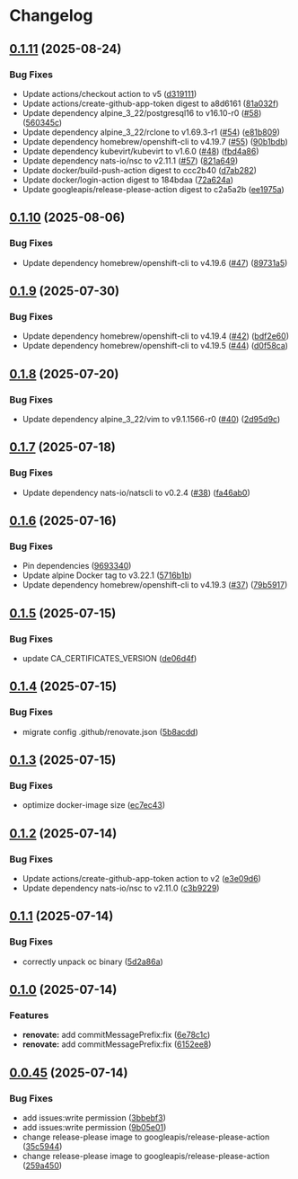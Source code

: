 # Changelog

## [0.1.11](https://github.com/nkzk/cooltainer/compare/v0.1.10...v0.1.11) (2025-08-24)


### Bug Fixes

* Update actions/checkout action to v5 ([d319111](https://github.com/nkzk/cooltainer/commit/d319111239a3662529318f0c15b79dbb4858c13e))
* Update actions/create-github-app-token digest to a8d6161 ([81a032f](https://github.com/nkzk/cooltainer/commit/81a032ff1621f0edc086eea58f7a75830d45e50b))
* Update dependency alpine_3_22/postgresql16 to v16.10-r0 ([#58](https://github.com/nkzk/cooltainer/issues/58)) ([560345c](https://github.com/nkzk/cooltainer/commit/560345c74544430df2c09c574017e6c4b3199618))
* Update dependency alpine_3_22/rclone to v1.69.3-r1 ([#54](https://github.com/nkzk/cooltainer/issues/54)) ([e81b809](https://github.com/nkzk/cooltainer/commit/e81b80943f97113e097cc455024e0e5a454ad0b7))
* Update dependency homebrew/openshift-cli to v4.19.7 ([#55](https://github.com/nkzk/cooltainer/issues/55)) ([90b1bdb](https://github.com/nkzk/cooltainer/commit/90b1bdb79abd9efef5d5ec8e7cfdaa3ac1e0cc0e))
* Update dependency kubevirt/kubevirt to v1.6.0 ([#48](https://github.com/nkzk/cooltainer/issues/48)) ([fbd4a86](https://github.com/nkzk/cooltainer/commit/fbd4a8691aba0e5de98202dbb89a23c159e018b7))
* Update dependency nats-io/nsc to v2.11.1 ([#57](https://github.com/nkzk/cooltainer/issues/57)) ([821a649](https://github.com/nkzk/cooltainer/commit/821a649f8a8b735aabb91259ca104533bb3b3ecd))
* Update docker/build-push-action digest to ccc2b40 ([d7ab282](https://github.com/nkzk/cooltainer/commit/d7ab2825bf465816ddff3729bca92d4f7bbf22c5))
* Update docker/login-action digest to 184bdaa ([72a624a](https://github.com/nkzk/cooltainer/commit/72a624a6802a9e821f745227fc7dc61da90505f1))
* Update googleapis/release-please-action digest to c2a5a2b ([ee1975a](https://github.com/nkzk/cooltainer/commit/ee1975a579d939ca49c35d8ca1a05bb8a81ef50b))

## [0.1.10](https://github.com/nkzk/cooltainer/compare/v0.1.9...v0.1.10) (2025-08-06)


### Bug Fixes

* Update dependency homebrew/openshift-cli to v4.19.6 ([#47](https://github.com/nkzk/cooltainer/issues/47)) ([89731a5](https://github.com/nkzk/cooltainer/commit/89731a5afa7e9fb60a6d51e59e7f673f60d9063c))

## [0.1.9](https://github.com/nkzk/cooltainer/compare/v0.1.8...v0.1.9) (2025-07-30)


### Bug Fixes

* Update dependency homebrew/openshift-cli to v4.19.4 ([#42](https://github.com/nkzk/cooltainer/issues/42)) ([bdf2e60](https://github.com/nkzk/cooltainer/commit/bdf2e60970c0edbaab81e9679964034f5f582881))
* Update dependency homebrew/openshift-cli to v4.19.5 ([#44](https://github.com/nkzk/cooltainer/issues/44)) ([d0f58ca](https://github.com/nkzk/cooltainer/commit/d0f58caa56d1b1a8ff361c54dff1598e5d0cc484))

## [0.1.8](https://github.com/nkzk/cooltainer/compare/v0.1.7...v0.1.8) (2025-07-20)


### Bug Fixes

* Update dependency alpine_3_22/vim to v9.1.1566-r0 ([#40](https://github.com/nkzk/cooltainer/issues/40)) ([2d95d9c](https://github.com/nkzk/cooltainer/commit/2d95d9cbc8eb898a61ddcd164abc0e6e3275b5c7))

## [0.1.7](https://github.com/nkzk/cooltainer/compare/v0.1.6...v0.1.7) (2025-07-18)


### Bug Fixes

* Update dependency nats-io/natscli to v0.2.4 ([#38](https://github.com/nkzk/cooltainer/issues/38)) ([fa46ab0](https://github.com/nkzk/cooltainer/commit/fa46ab05d5a61507a0afee8487088dda9d61d646))

## [0.1.6](https://github.com/nkzk/cooltainer/compare/v0.1.5...v0.1.6) (2025-07-16)


### Bug Fixes

* Pin dependencies ([9693340](https://github.com/nkzk/cooltainer/commit/969334099fb932ea64ac864bebe317a3698644da))
* Update alpine Docker tag to v3.22.1 ([5716b1b](https://github.com/nkzk/cooltainer/commit/5716b1bf49fda38701179a248b11b2b24e6784a2))
* Update dependency homebrew/openshift-cli to v4.19.3 ([#37](https://github.com/nkzk/cooltainer/issues/37)) ([79b5917](https://github.com/nkzk/cooltainer/commit/79b59177d2b10171f699f200b79504c58a82dee9))

## [0.1.5](https://github.com/nkzk/cooltainer/compare/v0.1.4...v0.1.5) (2025-07-15)


### Bug Fixes

* update CA_CERTIFICATES_VERSION ([de06d4f](https://github.com/nkzk/cooltainer/commit/de06d4f2087d626bcee84d545d727989e85cb050))

## [0.1.4](https://github.com/nkzk/cooltainer/compare/v0.1.3...v0.1.4) (2025-07-15)


### Bug Fixes

* migrate config .github/renovate.json ([5b8acdd](https://github.com/nkzk/cooltainer/commit/5b8acddb26a50b339b90f5b045feb68dd53593d4))

## [0.1.3](https://github.com/nkzk/cooltainer/compare/v0.1.2...v0.1.3) (2025-07-15)


### Bug Fixes

* optimize docker-image size ([ec7ec43](https://github.com/nkzk/cooltainer/commit/ec7ec43ed64156758e9267dd68f97992ff77ca66))

## [0.1.2](https://github.com/nkzk/cooltainer/compare/v0.1.1...v0.1.2) (2025-07-14)


### Bug Fixes

* Update actions/create-github-app-token action to v2 ([e3e09d6](https://github.com/nkzk/cooltainer/commit/e3e09d669170b5fd04dc421301c71a4305f21527))
* Update dependency nats-io/nsc to v2.11.0 ([c3b9229](https://github.com/nkzk/cooltainer/commit/c3b92292cda031e49cb99fc39df220b219e6c276))

## [0.1.1](https://github.com/nkzk/cooltainer/compare/v0.1.0...v0.1.1) (2025-07-14)


### Bug Fixes

* correctly unpack oc binary ([5d2a86a](https://github.com/nkzk/cooltainer/commit/5d2a86a9b33c18027f020c02814c73f401899515))

## [0.1.0](https://github.com/nkzk/cooltainer/compare/v0.0.45...v0.1.0) (2025-07-14)


### Features
* **renovate:** add commitMessagePrefix:fix ([6e78c1c](https://github.com/nkzk/cooltainer/commit/6e78c1c0ea1b34bd47f68ddd0432ceb657049542))
* **renovate:** add commitMessagePrefix:fix ([6152ee8](https://github.com/nkzk/cooltainer/commit/6152ee8de6a5f06d9f251fd8020dfb2c94f18279))

## [0.0.45](https://github.com/nkzk/cooltainer/compare/v0.0.44...v0.0.45) (2025-07-14)


### Bug Fixes

* add issues:write permission ([3bbebf3](https://github.com/nkzk/cooltainer/commit/3bbebf3f981390bcb6e1528d5a462dd2aa317446))
* add issues:write permission ([9b05e01](https://github.com/nkzk/cooltainer/commit/9b05e01abf9de98aea158bbc9bda9594ac3ece70))
* change release-please image to googleapis/release-please-action ([35c5944](https://github.com/nkzk/cooltainer/commit/35c5944c9a62e884bb7b629cfd26fd0fba4744bf))
* change release-please image to googleapis/release-please-action ([259a450](https://github.com/nkzk/cooltainer/commit/259a450c3ee87839582da61856dcfa6c81900e3f))
